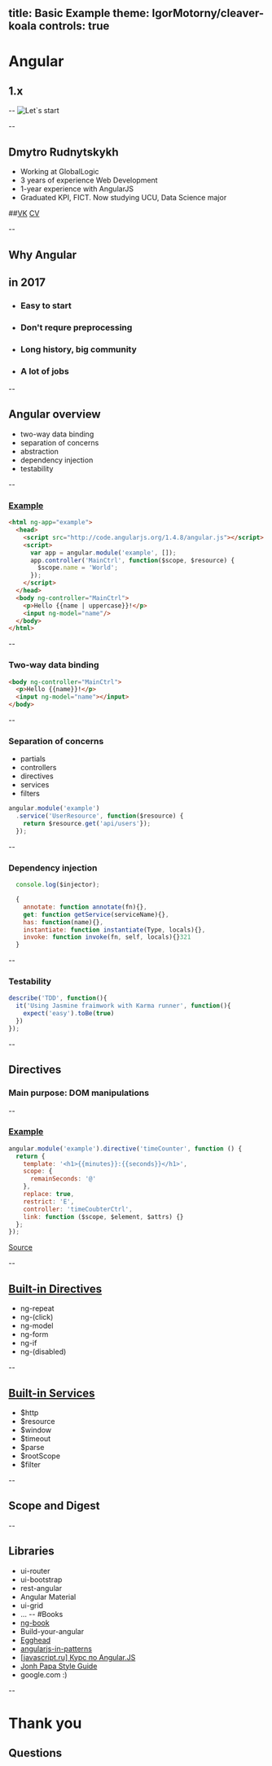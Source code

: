 title: Basic Example
theme: IgorMotorny/cleaver-koala
controls: true
--
# Angular 
## 1.x

--
![Let`s start](http://developer.telerik.com/wp-content/uploads/2015/12/64911692.jpg)

--
## Dmytro Rudnytskykh
* Working at GlobalLogic
* 3 years of experience Web Development
* 1-year experience with AngularJS
* Graduated KPI, FICT. Now studying UCU, Data Science major

##[VK](https://vk.com/rudnytskykh) [CV](http://rudnitskih.pp.ua)

--
## Why Angular 
## in 2017
* ### Easy to start
* ### Don't requre preprocessing
* ### Long history, big community 
* ### A lot of jobs

--
## Angular overview
- two-way data binding
- separation of concerns
- abstraction
- dependency injection
- testability

--
### [Example](http://plnkr.co/edit/umTqZywBhjhBEQeGLpTg?p=preview)
```html
<html ng-app="example">
  <head>
    <script src="http://code.angularjs.org/1.4.8/angular.js"></script>
    <script>
      var app = angular.module('example', []);
      app.controller('MainCtrl', function($scope, $resource) {
        $scope.name = 'World';
      });
    </script>
  </head>
  <body ng-controller="MainCtrl">
    <p>Hello {{name | uppercase}}!</p>
    <input ng-model="name"/>
  </body>
</html>
```

--
### Two-way data binding
```html
<body ng-controller="MainCtrl">
  <p>Hello {{name}}!</p>
  <input ng-model="name"></input>
</body>
```

--
### Separation of concerns
- partials
- controllers
- directives
- services
- filters

```javascript
angular.module('example')
  .service('UserResource', function($resource) {
    return $resource.get('api/users'});
  });
```
--
### Dependency injection
```javascript
  console.log($injector);

  {
    annotate: function annotate(fn){},
    get: function getService(serviceName){},
    has: function(name){},
    instantiate: function instantiate(Type, locals){},
    invoke: function invoke(fn, self, locals){}321
  }
```
--
### Testability
```javascript
describe('TDD', function(){
  it('Using Jasmine fraimwork with Karma runner', function(){
    expect('easy').toBe(true)
  })
});
```
--
## Directives
### Main purpose: DOM manipulations
--
### [Example](http://plnkr.co/edit/umTqZywBhjhBEQeGLpTg?p=preview)
```javascript
angular.module('example').directive('timeCounter', function () {
  return {
    template: '<h1>{{minutes}}:{{seconds}}</h1>',
    scope: {
      remainSeconds: '@'
    },
    replace: true,
    restrict: 'E',
    controller: 'timeCoubterCtrl',
    link: function ($scope, $element, $attrs) {}
  };
});
```
[Source](https://www.sitepoint.com/build-javascript-countdown-timer-no-dependencies/)

--
## [Built-in Directives](https://docs.angularjs.org/api/ng/directive)
* ng-repeat
* ng-(click)
* ng-model
* ng-form
* ng-if
* ng-(disabled)

--
## [Built-in Services](https://docs.angularjs.org/api/ng/service)
* $http 
* $resource
* $window
* $timeout
* $parse
* $rootScope
* $filter

--
## Scope and Digest

-- 
## Libraries
* ui-router
* ui-bootstrap
* rest-angular
* Angular Material
* ui-grid
* ...
--
#Books
* [ng-book](https://github.com/IgorMotorny/library/blob/master/dist/cfadbfe79292e08a0a31929c9f8ecb11.pdf)
* Build-your-angular
* [Egghead](http://rutracker.org/forum/tracker.php?nm=Egghead%20angular)
* [angularjs-in-patterns](https://github.com/mgechev/angularjs-in-patterns)
* [[javascript.ru] Курс по Angular.JS](http://rutracker.org/forum/viewtopic.php?t=5245594)
* [Jonh Papa Style Guide](https://github.com/johnpapa/angular-styleguide/blob/master/a1/README.md) 
* google.com :)

--
# Thank you
## Questions